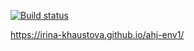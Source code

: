 [![Build status](https://ci.appveyor.com/api/projects/status/dewkn53sid5ma8yi?svg=true)](https://ci.appveyor.com/project/Irina-Khaustova/ahj-env1)

https://irina-khaustova.github.io/ahj-env1/